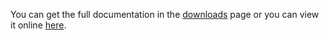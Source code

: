 You can get the full documentation in the [downloads](http://code.google.com/p/tidypp/downloads/list) page or you can view it online [here](http://www.animemanga-ita.net/francesco/tidypp_doc/).